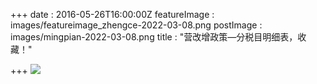 +++
date : 2016-05-26T16:00:00Z
featureImage : images/featureimage_zhengce-2022-03-08.png
postImage : images/mingpian-2022-03-08.png
title : "营改增政策—分税目明细表，收藏！"

+++
![](/images/16052701-2022-03-08.jpg)